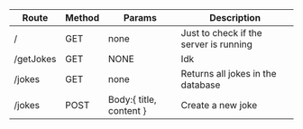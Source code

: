 | Route | Method | Params | Description |
|---|---|---|---|
| /  | GET  | none  | Just to check if the server is running  |
| /getJokes  | GET  | NONE  | Idk  |
| /jokes  | GET  | none  | Returns all jokes in the database  |
| /jokes  | POST  | Body:{ title, content }  | Create a new joke  |
